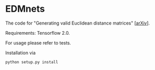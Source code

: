 # EDMnets
The code for "Generating valid Euclidean distance matrices" [[arXiv](https://arxiv.org/abs/1910.03131)].

Requirements: Tensorflow 2.0.

For usage please refer to tests.

Installation via

```
python setup.py install
```
